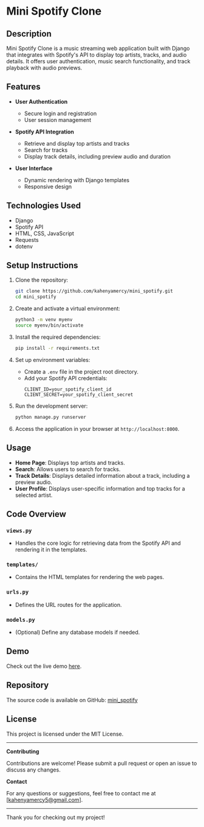 # Mini Spotify Clone

## Description

Mini Spotify Clone is a music streaming web application built with Django that integrates with Spotify's API to display top artists, tracks, and audio details. It offers user authentication, music search functionality, and track playback with audio previews.

## Features

- **User Authentication**
  - Secure login and registration
  - User session management

- **Spotify API Integration**
  - Retrieve and display top artists and tracks
  - Search for tracks
  - Display track details, including preview audio and duration

- **User Interface**
  - Dynamic rendering with Django templates
  - Responsive design

## Technologies Used

- Django
- Spotify API
- HTML, CSS, JavaScript
- Requests
- dotenv

## Setup Instructions

1. Clone the repository:
    ```sh
    git clone https://github.com/kahenyamercy/mini_spotify.git
    cd mini_spotify
    ```

2. Create and activate a virtual environment:
    ```sh
    python3 -m venv myenv
    source myenv/bin/activate
    ```

3. Install the required dependencies:
    ```sh
    pip install -r requirements.txt
    ```

4. Set up environment variables:
    - Create a `.env` file in the project root directory.
    - Add your Spotify API credentials:
        ```
        CLIENT_ID=your_spotify_client_id
        CLIENT_SECRET=your_spotify_client_secret
        ```

5. Run the development server:
    ```sh
    python manage.py runserver
    ```

6. Access the application in your browser at `http://localhost:8000`.

## Usage

- **Home Page**: Displays top artists and tracks.
- **Search**: Allows users to search for tracks.
- **Track Details**: Displays detailed information about a track, including a preview audio.
- **User Profile**: Displays user-specific information and top tracks for a selected artist.

## Code Overview

### `views.py`
- Handles the core logic for retrieving data from the Spotify API and rendering it in the templates.

### `templates/`
- Contains the HTML templates for rendering the web pages.

### `urls.py`
- Defines the URL routes for the application.

### `models.py`
- (Optional) Define any database models if needed.

## Demo

Check out the live demo [here](https://www.loom.com/share/7c4e8baf25dd4d60966d9498400720d2?sid=527c731e-e591-45e4-8180-22367de9e260).

## Repository

The source code is available on GitHub: [mini_spotify](https://github.com/kahenyamercy/mini_spotify)

## License

This project is licensed under the MIT License.

---

**Contributing**

Contributions are welcome! Please submit a pull request or open an issue to discuss any changes.

**Contact**

For any questions or suggestions, feel free to contact me at [kahenyamercy5@gmail.com].

---

Thank you for checking out my project!
